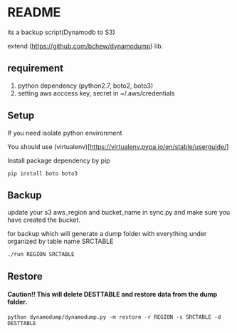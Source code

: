 
README
=================

its a backup script(Dynamodb to S3)

extend (https://github.com/bchew/dynamodump) lib.

requirement
---------
1. python dependency (python2.7, boto2, boto3)
2. setting aws acccess key, secret in ~/.aws/credentials

Setup
---------------

If you need isolate python environment

You should use (virtualenv)[https://virtualenv.pypa.io/en/stable/userguide/]

Install package dependency by pip

```
pip install boto boto3
```

Backup
---------------

update your s3 aws_region and bucket_name in sync.py and make sure you have created the bucket.

for backup which will generate a dump folder with everything under organized by table name SRCTABLE

```
./run REGION SRCTABLE
```

Restore
---------------

#### Caution!! This will delete DESTTABLE and restore data from the dump folder.

```
python dynamodump/dynamodump.py -m restore -r REGION -s SRCTABLE -d DESTTABLE
```



